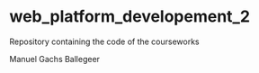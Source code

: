 # web_platform_developement_2
Repository containing the code of the courseworks

Manuel Gachs Ballegeer
